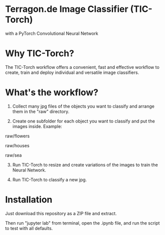 # Terragon.de Image Classifier (TIC-Torch)
with a PyTorch Convolutional Neural Network

# Why TIC-Torch?
The TIC-Torch workflow offers a convenient, fast and effective workflow to create, train and deploy individual and versatile image classifiers.

# What's the workflow?
1. Collect many jpg files of the objects you want to classify and arrange them in the "raw" directory. 

2. Create one subfolder for each object you want to classify and put the images inside. Example:

raw/flowers

raw/houses

raw/sea

3. Run TIC-Torch to resize and create variations of the images to train the Neural Network.

4. Run TIC-Torch to classify a new jpg.

# Installation
Just download this repository as a ZIP file and extract.

Then run "jupyter lab" from terminal, open the .ipynb file, and run the script to test with all defaults.
